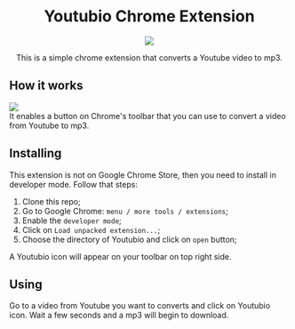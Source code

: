 <h1 align="center">Youtubio Chrome Extension</h1>

<p align="center">
<a href="https://github.com/thiagommedeiros/youtubio/blob/master/LICENSE" target="_blank">
<img src="https://img.shields.io/github/license/mashape/apistatus.svg">
</a>
</p>

<p align="center">
This is a simple chrome extension that converts a Youtube video to mp3.
</p>

## How it works
<img src="https://github.com/thiagommedeiros/youtubio/blob/master/print.png"><br>
It enables a button on Chrome's toolbar that you can use to convert a video from Youtube to mp3.

## Installing
This extension is not on Google Chrome Store, then you need to install in developer mode. Follow that steps:
1. Clone this repo;
1. Go to Google Chrome: `menu / more tools / extensions`;
1. Enable the `developer mode`;
1. Click on `Load unpacked extension...`;
1. Choose the directory of Youtubio and click on `open` button;

A Youtubio icon will appear on your toolbar on top right side.

## Using
Go to a video from Youtube you want to converts and click on Youtubio icon.
Wait a few seconds and a mp3 will begin to download.
